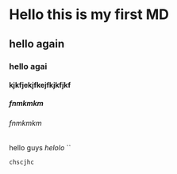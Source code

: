 # Hello this is my first MD
## hello again
### hello agai
#### kjkfjekjfkejfkjkfjkf
##### fnmkmkm
###### fnmkmkm
hello guys *helolo*
``

```
chscjhc
```